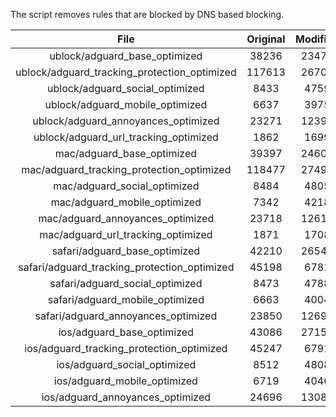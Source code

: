 The script removes rules that are blocked by DNS based blocking.


| File | Original | Modified |
|:----:|:-----:|:-----:|
| ublock/adguard_base_optimized | 38236 | 23470 |
| ublock/adguard_tracking_protection_optimized | 117613 | 26708 |
| ublock/adguard_social_optimized | 8433 | 4759 |
| ublock/adguard_mobile_optimized | 6637 | 3975 |
| ublock/adguard_annoyances_optimized | 23271 | 12393 |
| ublock/adguard_url_tracking_optimized | 1862 | 1699 |
| mac/adguard_base_optimized | 39397 | 24608 |
| mac/adguard_tracking_protection_optimized | 118477 | 27493 |
| mac/adguard_social_optimized | 8484 | 4805 |
| mac/adguard_mobile_optimized | 7342 | 4218 |
| mac/adguard_annoyances_optimized | 23718 | 12618 |
| mac/adguard_url_tracking_optimized | 1871 | 1708 |
| safari/adguard_base_optimized | 42210 | 26540 |
| safari/adguard_tracking_protection_optimized | 45198 | 6781 |
| safari/adguard_social_optimized | 8473 | 4788 |
| safari/adguard_mobile_optimized | 6663 | 4004 |
| safari/adguard_annoyances_optimized | 23850 | 12697 |
| ios/adguard_base_optimized | 43086 | 27151 |
| ios/adguard_tracking_protection_optimized | 45247 | 6791 |
| ios/adguard_social_optimized | 8512 | 4808 |
| ios/adguard_mobile_optimized | 6719 | 4046 |
| ios/adguard_annoyances_optimized | 24696 | 13088 |